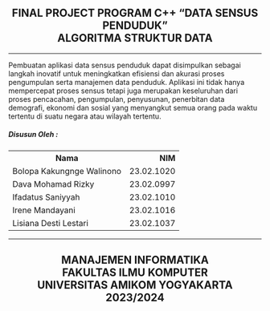 <h2 align="center">FINAL PROJECT 
PROGRAM C++ “DATA SENSUS PENDUDUK” <br> 
ALGORITMA STRUKTUR DATA </h2>

<hr>

<p>Pembuatan aplikasi data sensus penduduk dapat disimpulkan sebagai langkah 
inovatif untuk meningkatkan efisiensi dan akurasi proses pengumpulan serta 
manajemen data penduduk. Aplikasi ini tidak hanya mempercepat proses sensus tetapi 
juga merupakan keseluruhan dari proses pencacahan, pengumpulan, penyusunan, 
penerbitan data demografi, ekonomi dan sosial yang menyangkut semua orang pada 
waktu tertentu di suatu negara atau wilayah tertentu.</p>


<div>
  <h5>Disusun Oleh :  </h5>
<table>
  <tr>
    <th>Nama</th>
    <th style="text-align: right;">NIM</th>
  </tr>
  <tr>
    <td>Bolopa Kakungnge Walinono</td>
    <td style="text-align: right;">23.02.1020</td>
  </tr>
  <tr>
    <td>Dava Mohamad Rizky</td>
    <td style="text-align: right;">23.02.0997</td>
  </tr>
  <tr>
    <td>Ifadatus Saniyyah</td>
    <td style="text-align: right;">23.02.1010</td>
  </tr>
  <tr>
    <td>Irene Mandayani</td>
    <td style="text-align: right;">23.02.1016</td>
  </tr>
  <tr>
    <td>Lisiana Desti Lestari</td>
    <td style="text-align: right;">23.02.1037</td>
  </tr>
</table>
</div>

<hr>

<h2 align="center">MANAJEMEN INFORMATIKA <br> FAKULTAS ILMU KOMPUTER <br> UNIVERSITAS AMIKOM YOGYAKARTA <br> 2023/2024 </h2>
